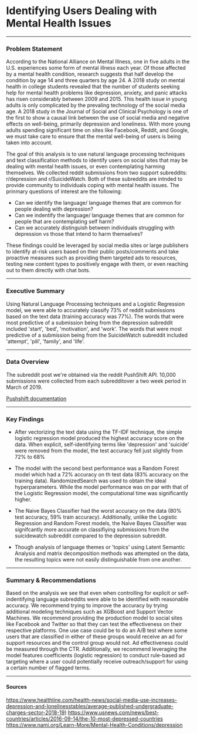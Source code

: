 #  Identifying Users Dealing with Mental Health Issues

---

### Problem Statement

According to the National Alliance on Mental Illness, one in five adults in the U.S. experiences some form of mental illness each year. Of those affected by a mental health condition, research suggests that half develop the condition by age 14 and three quarters by age 24. A 2018 study on mental health in college students revealed that the number of students seeking help for mental health problems like depression, anxiety, and panic attacks has risen considerably between 2009 and 2015. This health issue in young adults is only complicated by the prevaling technology of the social media age. A 2018 study in the Journal of Social and Clinical Psychology is one of the first to show a causal link between the use of social media and negative effects on well-being, primarily depression and loneliness. With more young adults spending significant time on sites like Facebook, Reddit, and Google, we must take care to ensure that the mental well-being of users is being taken into account.

The goal of this analysis is to use natural language processing techniques and text classification methods to identify users on social sites that may be dealing with mental health issues, or even contemplating harming themselves. We collected reddit submissions from two support subreddits: r/depression and r/SuicideWatch. Both of these subreddits are intnded to provide community to individuals coping with mental health issues. The prinmary questions of interest are the following:
- Can we identify the language/ language themes that are common for people dealing with depression?
- Can we indentify the language/ language themes that are common for people that are contemplating self harm?
- Can we accurately distinguish between individuals struggling with depression vs those that intend to harm themselves?

These findings could be leveraged by social media sites or large publishers to identify at-risk users based on their public posts/comments and take proactive measures such as providing them targeted ads to resources, testing new content types to positively engage with them, or even reaching out to them directly with chat bots.

---

### Executive Summary

Using Natural Language Processing techniques and a Logistic Regression model, we were able to accurately classify 73% of reddit submissions based on the text data (training accuracy was 77%). The words that were most predictive of a submission being from the depression subreddit included 'start', 'bed', 'motivation', and 'work'. The words that were most predictive of a submission being from the SuicideWatch subreddit included 'attempt', 'pill', 'family', and 'life'.

---

### Data Overview
The subreddit post we're obtained via the reddit PushShift API. 10,000 submissions were collected from each subredditover a two week period in March of 2019.

[Pushshift documentation](https://www.reddit.com/r/pushshift/)

---

### Key Findings

- After vectorizing the text data using the TF-IDF technique, the simple logistic regression model produced the highest accuracy score on the data. When explicit, self-identifying terms like 'depression' and 'suicide' were removed from the model, the test accuracy fell just slightly from 72% to 68%

- The model with the second best performance was a Random Forest model which had a 72% accuracy on th test data (83% accuracy on the training data). RandomizedSearch was used to obtain the ideal hyperparameters. While the model performance was on par with that of the Logistic Regression model, the computational time was significantly higher.

- The Naive Bayes Classifier had the worst accuracy on the data (80% test accuracy, 59% train accuracy). Additionally, unlike the Logistic Regression and Random Forest models, the Naive Bayes Classifier was signifcantly more accurate on classifiying submissions from the suicidewatch subreddit compared to the depression subreddit.

- Though analysis of language themes or 'topics' using Latent Semantic Analysis and matrix decomposition methods was attempted on the data, the resulting topics were not easily distinguishable from one another.

---

### Summary & Recommendations


Based on the analysis we see that even when controlling for explicit or self-indentifying language subreddits were able to be identified with reasonable accuracy. We recommend trying to improve the accuracy by trying additional modeling techniques such as XGBoost and Support Vector Machines. We recommend providing the production model to social sites like Facebook and Twitter so that they can test the effectiveness on their respective platforms. One use case could be to do an A/B test where some users that are classified in either of these groups would receive an ad for support resources and the control group would not. Ad effectiveness could be measured through the CTR. Additionally, we recommend leveraging the model features coefficients (logistic regression) to conduct rule-based ad targeting where a user could potentially receive outreach/support for using a certain number of flagged terms.


---

#### Sources

https://www.healthline.com/health-news/social-media-use-increases-depression-and-lonelinesstables/average-published-undergraduate-charges-sector-2018-19)
https://www.usnews.com/news/best-countries/articles/2016-09-14/the-10-most-depressed-countries
https://www.nami.org/Learn-More/Mental-Health-Conditions/depression

 
